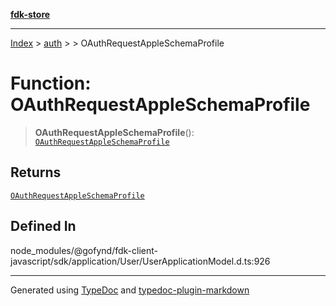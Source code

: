 [**fdk-store**](../../../README.md)
***

[Index](../../../API.md) > [auth](../../README.md) > [<internal>](../README.md) > OAuthRequestAppleSchemaProfile

# Function: OAuthRequestAppleSchemaProfile

> **OAuthRequestAppleSchemaProfile**(): [`OAuthRequestAppleSchemaProfile`](../type-aliases/type-alias.OAuthRequestAppleSchemaProfile.md)

## Returns

[`OAuthRequestAppleSchemaProfile`](../type-aliases/type-alias.OAuthRequestAppleSchemaProfile.md)

## Defined In

node\_modules/@gofynd/fdk-client-javascript/sdk/application/User/UserApplicationModel.d.ts:926

***
Generated using [TypeDoc](https://typedoc.org/) and [typedoc-plugin-markdown](https://www.npmjs.com/package/typedoc-plugin-markdown)
